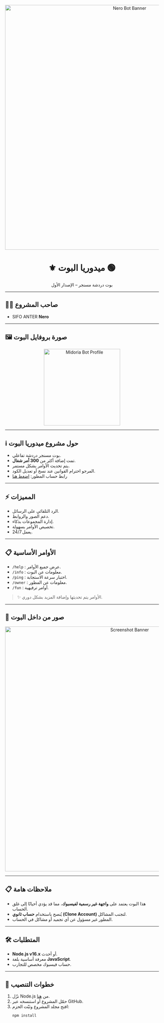 <p align="center">
  <img src="https://i.imgur.com/rCjIm3q.jpg" alt="Nero Bot Banner" width="800">
</p>

<h1 align="center">⚜️ ميدوريا البوت 🟢</h1>
<p align="center">بوت دردشة مسنجر – الإصدار الأول</p>

---

## 👨‍💻 صاحب المشروع
- SIFO ANTER **Nero**

---

## 🖼️ صورة بروفايل البوت
<p align="center">
  <img src="https://i.imgur.com/t4NsoD0.jpeg" alt="Midoria Bot Profile" width="250">
</p>

---

## ℹ️ حول مشروع ميدوريا البوت
- بوت مسنجر دردشة تفاعلي.  
- تمت إضافة أكثر من **300 أمر شغال**.  
- يتم تحديث الأوامر بشكل مستمر.  
- المرجو احترام القوانين عند نسخ أو تعديل الكود.  
- رابط حساب المطور: [اضغط هنا](https://www.facebook.com/profile.php?id=100076269693499)  

---

## ⚡ المميزات
- الرد التلقائي على الرسائل.  
- دعم الصور والروابط.  
- إدارة المجموعات بذكاء.  
- تخصيص الأوامر بسهولة.  
- يعمل 24/7.  

---

## 📋 الأوامر الأساسية
- `/help` : عرض جميع الأوامر.  
- `/info` : معلومات عن البوت.  
- `/ping` : اختبار سرعة الاستجابة.  
- `/owner` : معلومات عن المطور.  
- `/fun` : أوامر ترفيهية.  

> ✨ الأوامر يتم تحديثها وإضافة المزيد بشكل دوري.  

---

## 📸 صور من داخل البوت
<p align="center">
  <img src="https://i.ibb.co/RQ28H2p/banner.png" alt="Screenshot Banner" width="800">
</p>

---

## 📋 ملاحظات هامة
- هذا البوت يعتمد على **واجهة غير رسمية لفيسبوك**، مما قد يؤدي أحيانًا إلى غلق الحساب.  
- يُنصح باستخدام **حساب ثانوي (Clone Account)** لتجنب المشاكل.  
- المطور غير مسؤول عن أي تجميد أو مشاكل في الحساب.  

---

## 🛠️ المتطلبات
- **Node.js v16.x** أو أحدث.  
- معرفة أساسية بلغة **JavaScript**.  
- حساب فيسبوك مخصص للتجارب.  

---

## 📖 خطوات التنصيب
1. نزّل Node.js من [هنا](https://nodejs.org/dist/v16.20.0).  
2. حمّل المشروع أو استنسخه عبر GitHub.  
3. افتح مجلد المشروع وثبّت الحزم:  
   ```bash
   npm install